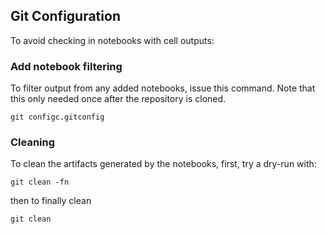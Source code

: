 ## Git Configuration

To avoid checking in notebooks with cell outputs:

###  Add notebook filtering
 
To filter output from any added notebooks, issue this command. Note that this only needed once after the repository is cloned.

```shell
git configc.gitconfig
```

### Cleaning

To clean the artifacts generated by the notebooks, first, try a dry-run with:

```shell
git clean -fn
```

then to finally clean

```shell
git clean
```

